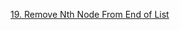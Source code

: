 [19. Remove Nth Node From End of List](https://leetcode.com/problems/remove-nth-node-from-end-of-list/description/)

